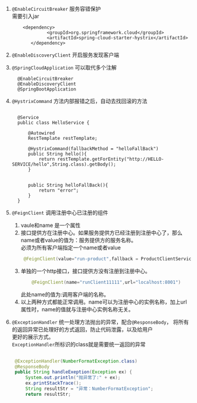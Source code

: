 1.  `@EnableCircuitBreaker`  服务容错保护  
    需要引入jar 
    ```aidl
        <dependency>
                 <groupId>org.springframework.cloud</groupId>
                 <artifactId>spring-cloud-starter-hystrix</artifactId>
           </dependency> 
    ```
2.  `@EnableDiscoveryClient`  开启服务发现客户端

3.  `@SpringCloudApplication`  可以取代多个注解    
      ```aidl
        @EnableCircuitBreaker 
        @EnableDiscoveryClient
        @SpringBootApplication

      ```
4.   `@HystrixCommand`  方法内部报错之后，自动去找回滚的方法    
      ```aidl
         
        @Service
        public class HelloService {
        
            @Autowired
            RestTemplate restTemplate;
        
            @HystrixCommand(fallbackMethod = "helloFallBack")
            public String hello(){
                return restTemplate.getForEntity("http://HELLO-SERVICE/hello",String.class).getBody();
            }
        
        
            public String helloFallBack(){
                return "error";
            }
        }

       ```
     
5.   `@FeignClient`  调用注册中心已注册的组件 
        1. vaule和name 是一个属性
        2. 接口提供方在注册中心。如果服务提供方已经注册到注册中心了，那么name或者value的值为：服务提供方的服务名称。  
           必须为所有客户端指定一个name或者value  
           ```java
            @FeignClient(value="run-product",fallback = ProductClientServiceFallBack.class)
           ``` 
        3.  单独的一个http接口，接口提供方没有注册到注册中心。     
            ```java
                @FeignClient(name="runClient11111",url="localhost:8001")
            ```
            此处name的值为:调用客户端的名称。  
        4.  以上两种方式都能正常调用。name可以为注册中心的实例名称，加上url属性时，name的值就与注册中心实例名称无关。    
6.   `@ExceptionHandler`  统一处理方法抛出的异常，配合`@ResponseBody`，  将所有的返回异常已处理好的方式返回，防止代码泄露，以及给用户  
       更好的展示方式。  
       `ExceptionHandler`所标识的class就是需要统一返回的异常
       ```java
        
        @ExceptionHandler(NumberFormatException.class)
        @ResponseBody
        public String handleExeption(Exception ex) {
            System.out.println("抛异常了:" + ex);
            ex.printStackTrace();
            String resultStr = "异常：NumberFormatException";
            return resultStr;
        ```     
    